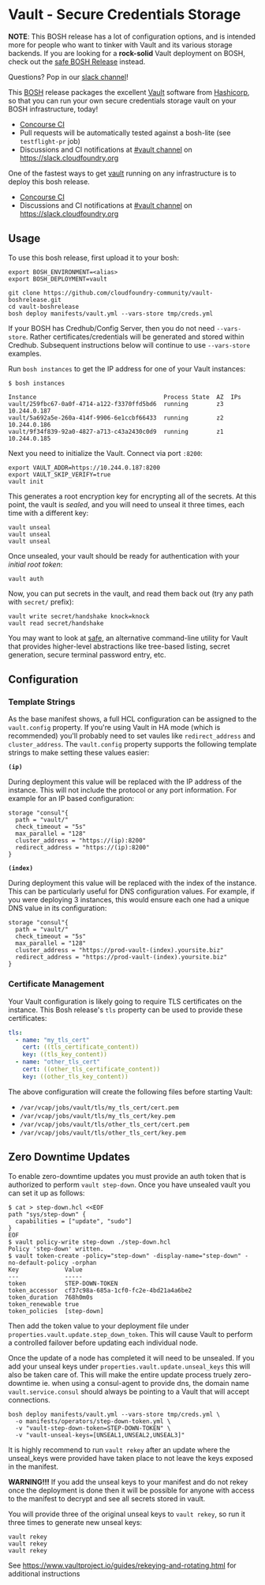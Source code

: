 Vault - Secure Credentials Storage
==================================

**NOTE**: This BOSH release has a lot of configuration options,
and is intended more for people who want to tinker with Vault and
its various storage backends.  If you are looking for a
**rock-solid** Vault deployment on BOSH, check out the [safe BOSH
Release](https://github.com/cloudfoundry-community/safe-boshrelease)
instead.

Questions? Pop in our [slack channel](https://cloudfoundry.slack.com/messages/vault/)!

This [BOSH][bosh] release packages the excellent [Vault][vault]
software from [Hashicorp][hashicorp], so that you can run your own
secure credentials storage vault on your BOSH infrastructure,
today!

* [Concourse CI](https://ci.starkandwayne.com/teams/main/pipelines/vault-boshrelease)
* Pull requests will be automatically tested against a bosh-lite (see `testflight-pr` job)
* Discussions and CI notifications at [#vault channel](https://cloudfoundry.slack.com/messages/C22176QDP/) on https://slack.cloudfoundry.org

One of the fastest ways to get [vault](https://about.vault.com/) running on any infrastructure is to deploy this bosh release.

* [Concourse CI](https://ci.starkandwayne.com/teams/main/pipelines/vault-boshrelease)
* Discussions and CI notifications at [#vault channel](https://cloudfoundry.slack.com/messages/C22176QDP/) on https://slack.cloudfoundry.org

## Usage

To use this bosh release, first upload it to your bosh:

```
export BOSH_ENVIRONMENT=<alias>
export BOSH_DEPLOYMENT=vault

git clone https://github.com/cloudfoundry-community/vault-boshrelease.git
cd vault-boshrelease
bosh deploy manifests/vault.yml --vars-store tmp/creds.yml
```

If your BOSH has Credhub/Config Server, then you do not need `--vars-store`. Rather certificates/credentials will be generated and stored within Credhub. Subsequent instructions below will continue to use `--vars-store` examples.

Run `bosh instances` to get the IP address for one of your Vault instances:

```
$ bosh instances

Instance                                    Process State  AZ  IPs
vault/259fbc67-0a0f-4714-a122-f3370ffd5bd6  running        z3  10.244.0.187
vault/5a692a5e-260a-414f-9906-6e1ccbf66433  running        z2  10.244.0.186
vault/9f34f839-92a0-4827-a713-c43a2430c0d9  running        z1  10.244.0.185
```

Next you need to initialize the Vault. Connect via port `:8200`:

```
export VAULT_ADDR=https://10.244.0.187:8200
export VAULT_SKIP_VERIFY=true
vault init
```

This generates a root encryption key for encrypting all of the
secrets.  At this point, the vault is _sealed_, and you will need
to unseal it three times, each time with a different key:

```
vault unseal
vault unseal
vault unseal
```

Once unsealed, your vault should be ready for authentication with
your _initial root token_:

```
vault auth
```

Now, you can put secrets in the vault, and read them back out (try any path with `secret/` prefix):

```
vault write secret/handshake knock=knock
vault read secret/handshake
```

You may want to look at [safe][safe], an alternative command-line
utility for Vault that provides higher-level abstractions like
tree-based listing, secret generation, secure terminal password
entry, etc.

## Configuration

### Template Strings
As the base manifest shows, a full HCL configuration can be assigned to the `vault.config` property. If you're using 
Vault in HA mode (which is recommended) you'll probably need to set vaules like `redirect_address` and `cluster_address`.
The `vault.config` property supports the following template strings to make setting these values easier: 

**`(ip)`**

During deployment this value will be replaced with the IP address of the instance. This will not include the protocol or
any port information. For example for an IP based configuration:

```hcl
storage "consul"{
  path = "vault/"
  check_timeout = "5s"
  max_parallel = "128"
  cluster_address = "https://(ip):8200"
  redirect_address = "https://(ip):8200"
}
```

**`(index)`**

During deployment this value will be replaced with the index of the instance. This can be particularly useful for DNS
configuration values. For example, if you were deploying 3 instances, this would ensure each one had a unique DNS value
in its configuration:

```hcl
storage "consul"{
  path = "vault/"
  check_timeout = "5s"
  max_parallel = "128"
  cluster_address = "https://prod-vault-(index).yoursite.biz"
  redirect_address = "https://prod-vault-(index).yoursite.biz"
}
```

### Certificate Management

Your Vault configuration is likely going to require TLS certificates on the instance. This Bosh release's `tls` property can
be used to provide these certificates:

```yaml
tls:
  - name: "my_tls_cert"
    cert: ((tls_certificate_content))
    key: ((tls_key_content))
  - name: "other_tls_cert"
    cert: ((other_tls_certificate_content))
    key: ((other_tls_key_content))
```

The above configuration will create the following files before starting Vault:
  - `/var/vcap/jobs/vault/tls/my_tls_cert/cert.pem`
  - `/var/vcap/jobs/vault/tls/my_tls_cert/key.pem`
  - `/var/vcap/jobs/vault/tls/other_tls_cert/cert.pem`
  - `/var/vcap/jobs/vault/tls/other_tls_cert/key.pem`


Zero Downtime Updates
---------------------

To enable zero-downtime updates you must provide an auth token that is authorized to perform `vault step-down`. Once you have unsealed vault you can set it up as follows:

```
$ cat > step-down.hcl <<EOF
path "sys/step-down" {
  capabilities = ["update", "sudo"]
}
EOF
$ vault policy-write step-down ./step-down.hcl
Policy 'step-down' written.
$ vault token-create -policy="step-down" -display-name="step-down" -no-default-policy -orphan
Key             Value
---             -----
token          	STEP-DOWN-TOKEN
token_accessor 	cf37c98a-685a-1cf0-fc2e-4bd21a4a6be2
token_duration 	768h0m0s
token_renewable true
token_policies  [step-down]
```

Then add the token value to your deployment file under `properties.vault.update.step_down_token`. This will cause Vault to perform a controlled failover before updating each individual node.

Once the update of a node has completed it will need to be unsealed. If you add your unseal keys under `properties.vault.update.unseal_keys` this will also be taken care of. This will make the entire update process truely zero-downtime ie. when using a consul-agent to provide dns, the domain name `vault.service.consul` should always be pointing to a Vault that will accept connections.

```
bosh deploy manifests/vault.yml --vars-store tmp/creds.yml \
  -o manifests/operators/step-down-token.yml \
  -v "vault-step-down-token=STEP-DOWN-TOKEN" \
  -v "vault-unseal-keys=[UNSEAL1,UNSEAL2,UNSEAL3]"
```


It is highly recommend to run `vault rekey` after an update where the unseal_keys were provided have taken place to not leave the keys exposed in the manifest.

**WARNING!!!** If you add the unseal keys to your manifest and do not rekey once the deployment is done then it will be possible for anyone with access to the manifest to decrypt and see all secrets stored in vault.

You will provide three of the original unseal keys to `vault rekey`, so run it three times to generate new unseal keys:

```
vault rekey
vault rekey
vault rekey
```

See https://www.vaultproject.io/guides/rekeying-and-rotating.html for additional instructions

[BOSH]:      https://bosh.io
[vault]:     https://vaultproject.io
[hashicorp]: https://hashicorp.com
[safe]:      https://github.com/starkandwayne/safe
